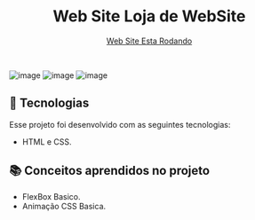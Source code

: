 ### <h1 align="center"> Web Site Loja de WebSite</h1>

<p align="center">
 <a href="https://lojawebsite.netlify.app/">Web Site Esta Rodando</a><br/>
</p>


<br>

![image](https://github.com/IBrunooDev/Projeto-WebSite/assets/91854324/cdaced62-41b6-464e-9ad4-2ad9070d0531)
![image](https://github.com/IBrunooDev/Projeto-WebSite/assets/91854324/d20cb361-2113-4fab-a06c-9005e4fd4203)
![image](https://github.com/IBrunooDev/Projeto-WebSite/assets/91854324/53adbfff-e7a8-4560-b9e6-029e9929b948) 

## :rocket: Tecnologias

Esse projeto foi desenvolvido com as seguintes tecnologias:

- HTML e CSS.

## :books: Conceitos aprendidos no projeto

- FlexBox Basico.
- Animação CSS Basica.
